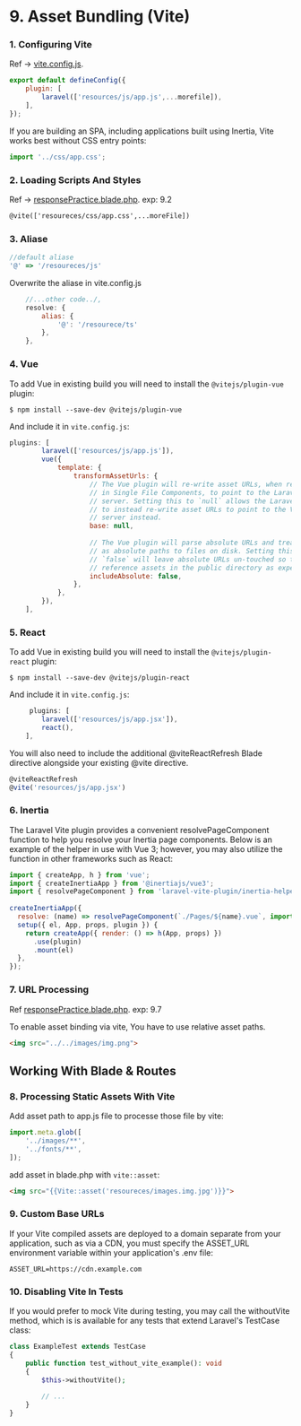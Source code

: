 # 9. Asset Bundling (Vite)

### 1. Configuring Vite
Ref -> [vite.config.js](../../vite.config.js). 

```js
export default defineConfig({
    plugin: [
        laravel(['resources/js/app.js',...morefile]),
    ],
});
```
If you are building an SPA, including applications built using Inertia, Vite works best without CSS entry points:

```js
import '../css/app.css';
```

### 2. Loading Scripts And Styles
Ref -> [responsePractice.blade.php](../../resources/views/responsePractice.blade.php). exp: 9.2

```html
@vite(['resoureces/css/app.css',...moreFile])
```

### 3. Aliase

```js
//default aliase
'@' => '/resoureces/js'
```
Overwrite the aliase in vite.config.js
```js
    //...other code../,
    resolve: {
        alias: {
            '@': '/resourece/ts'
        },
    },
```

### 4. Vue
To add Vue in existing build you will need to install the `@vitejs/plugin-vue` plugin:
```
$ npm install --save-dev @vitejs/plugin-vue
```
And include it in `vite.config.js`:
```js
plugins: [
        laravel(['resources/js/app.js']),
        vue({
            template: {
                transformAssetUrls: {
                    // The Vue plugin will re-write asset URLs, when referenced
                    // in Single File Components, to point to the Laravel web
                    // server. Setting this to `null` allows the Laravel plugin
                    // to instead re-write asset URLs to point to the Vite
                    // server instead.
                    base: null,
 
                    // The Vue plugin will parse absolute URLs and treat them
                    // as absolute paths to files on disk. Setting this to
                    // `false` will leave absolute URLs un-touched so they can
                    // reference assets in the public directory as expected.
                    includeAbsolute: false,
                },
            },
        }),
    ],
```

### 5. React
To add Vue in existing build you will need to install the `@vitejs/plugin-react` plugin:
```
$ npm install --save-dev @vitejs/plugin-react
```
And include it in `vite.config.js`:
```js
     plugins: [
        laravel(['resources/js/app.jsx']),
        react(),
    ],
```
You will also need to include the additional @viteReactRefresh Blade directive alongside your existing @vite directive.
```js
@viteReactRefresh
@vite('resources/js/app.jsx')
```

### 6. Inertia
The Laravel Vite plugin provides a convenient resolvePageComponent function to help you resolve your Inertia 
page components. Below is an example of the helper in use with Vue 3; however, you may also utilize the function 
in other frameworks such as React:
```js
import { createApp, h } from 'vue';
import { createInertiaApp } from '@inertiajs/vue3';
import { resolvePageComponent } from 'laravel-vite-plugin/inertia-helpers';
 
createInertiaApp({
  resolve: (name) => resolvePageComponent(`./Pages/${name}.vue`, import.meta.glob('./Pages/**/*.vue')),
  setup({ el, App, props, plugin }) {
    return createApp({ render: () => h(App, props) })
      .use(plugin)
      .mount(el)
  },
});
```

### 7. URL Processing
Ref [responsePractice.blade.php](../../resources/views/responsePractice.blade.php). exp: 9.7

To enable asset binding via vite, You have to use relative asset paths.
```html
<img src="../../images/img.png">
```

## Working With Blade & Routes

### 8. Processing Static Assets With Vite
Add asset path to app.js file to processe those file by vite:
```js
import.meta.glob([
    '../images/**',
    '../fonts/**',
]);
```
add asset in blade.php with `vite::asset`:
```html
<img src="{{Vite::asset('resoureces/images.img.jpg')}}">
```

### 9. Custom Base URLs
If your Vite compiled assets are deployed to a domain separate from your application, such as via a CDN, you must specify the ASSET_URL environment variable within your application's .env file:
```
ASSET_URL=https://cdn.example.com
```

### 10. Disabling Vite In Tests
If you would prefer to mock Vite during testing, you may call the withoutVite method, which is is available for 
any tests that extend Laravel's TestCase class:
```php
class ExampleTest extends TestCase
{
    public function test_without_vite_example(): void
    {
        $this->withoutVite();
 
        // ...
    }
}
```